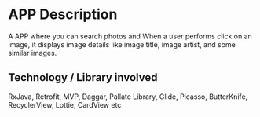 # APP Description #
A APP where you can search photos and When a user performs  click on an image, it displays image details like image title, image artist, and some similar images.

## Technology / Library involved ##
RxJava, Retrofit,  MVP, Daggar, Pallate Library, Glide, Picasso, ButterKnife, RecyclerView, Lottie, CardView etc  
